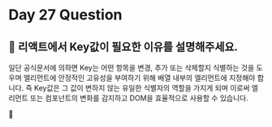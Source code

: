 # Day 27 Question



## :memo: 리액트에서 Key값이 필요한 이유를 설명해주세요.

일단 공식문서에 의하면 Key는 어떤 항목을 변경, 추가 또는 삭제할지 식별하는 것을 도우며 엘리먼트에 안정적인 고유성을 부여하기 위해 배열 내부의 엘리먼트에 지정해야 합니다.
즉 Key값은 그 값이 변하지 않는 유일한 식별자의 역할을 가지게 되며 이로써 엘리먼트 또는 컴포넌트의 변화를 감지하고 DOM을 효율적으로 사용할 수 있습니다.


:rocket:

